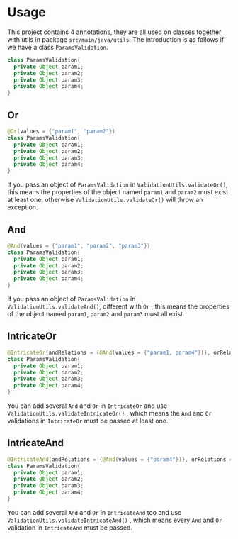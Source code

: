 # Usage

This project contains 4 annotations, they are all used on classes together with utils in package `src/main/java/utils`. The introduction is as follows if we have a class `ParamsValidation`.

```java
class ParamsValidation{
  private Object param1;
  private Object param2;
  private Object param3;
  private Object param4;
}
```

## Or

```java
@Or(values = {"param1", "param2"})
class ParamsValidation{
  private Object param1;
  private Object param2;
  private Object param3;
  private Object param4;
}
```

If you pass an object of `ParamsValidation` in `ValidationUtils.validateOr()`, this means the properties of the object named `param1` and `param2` must exist at least one, otherwise `ValidationUtils.validateOr()` will throw an exception.

## And

```java
@And(values = {"param1", "param2", "param3"})
class ParamsValidation{
  private Object param1;
  private Object param2;
  private Object param3;
  private Object param4;
}
```

If you pass an object of `ParamsValidation` in `ValidationUtils.validateAnd()`, different with `Or` , this means the properties of the object named `param1`, `param2`  and `param3` must all exist.

## IntricateOr

```java
@IntricateOr(andRelations = {@And(values = {"param1, param4"})}, orRelations = {@Or(values = {"param2", "param3"})
class ParamsValidation{
  private Object param1;
  private Object param2;
  private Object param3;
  private Object param4;
}
```

You can add several `And` and `Or` in `IntricateOr`  and use `ValidationUtils.validateIntricateOr()` , which means the `And` and `Or` validations in `IntricateOr` must be passed at least one.

## IntricateAnd

```java
@IntricateAnd(andRelations = {@And(values = {"param4"})}, orRelations = {@Or(values = "param3")})
class ParamsValidation{
  private Object param1;
  private Object param2;
  private Object param3;
  private Object param4;
}
```

You can add several `And` and `Or` in `IntricateAnd` too and use `ValidationUtils.validateIntricateAnd()` , which means every `And` and `Or` validation in `IntricateAnd` must be passed.

